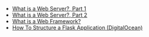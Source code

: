 + [What is a Web Server?, Part 1](http://www.jeffknupp.com/blog/2014/03/12/what-is-a-web-server/)
+ [What is a Web Server?, Part 2](http://www.jeffknupp.com/blog/2014/03/19/what-is-a-web-server-part-2-headers-and-cookies/)
+ [What is a Web Framework? ](http://www.jeffknupp.com/blog/2014/03/03/what-is-a-web-framework/)
+ [How To Structure a Flask Application (DigitalOcean)](https://www.digitalocean.com/community/tutorials/how-to-structure-large-flask-applications)
